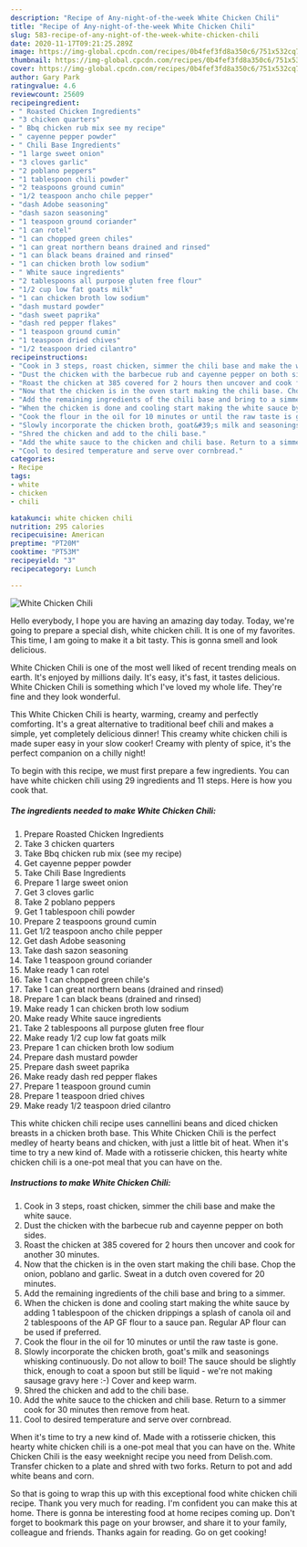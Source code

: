 ```yaml
---
description: "Recipe of Any-night-of-the-week White Chicken Chili"
title: "Recipe of Any-night-of-the-week White Chicken Chili"
slug: 583-recipe-of-any-night-of-the-week-white-chicken-chili
date: 2020-11-17T09:21:25.289Z
image: https://img-global.cpcdn.com/recipes/0b4fef3fd8a350c6/751x532cq70/white-chicken-chili-recipe-main-photo.jpg
thumbnail: https://img-global.cpcdn.com/recipes/0b4fef3fd8a350c6/751x532cq70/white-chicken-chili-recipe-main-photo.jpg
cover: https://img-global.cpcdn.com/recipes/0b4fef3fd8a350c6/751x532cq70/white-chicken-chili-recipe-main-photo.jpg
author: Gary Park
ratingvalue: 4.6
reviewcount: 25609
recipeingredient:
- " Roasted Chicken Ingredients"
- "3 chicken quarters"
- " Bbq chicken rub mix see my recipe"
- " cayenne pepper powder"
- " Chili Base Ingredients"
- "1 large sweet onion"
- "3 cloves garlic"
- "2 poblano peppers"
- "1 tablespoon chili powder"
- "2 teaspoons ground cumin"
- "1/2 teaspoon ancho chile pepper"
- "dash Adobe seasoning"
- "dash sazon seasoning"
- "1 teaspoon ground coriander"
- "1 can rotel"
- "1 can chopped green chiles"
- "1 can great northern beans drained and rinsed"
- "1 can black beans drained and rinsed"
- "1 can chicken broth low sodium"
- " White sauce ingredients"
- "2 tablespoons all purpose gluten free flour"
- "1/2 cup low fat goats milk"
- "1 can chicken broth low sodium"
- "dash mustard powder"
- "dash sweet paprika"
- "dash red pepper flakes"
- "1 teaspoon ground cumin"
- "1 teaspoon dried chives"
- "1/2 teaspoon dried cilantro"
recipeinstructions:
- "Cook in 3 steps, roast chicken, simmer the chili base and make the white sauce."
- "Dust the chicken with the barbecue rub and cayenne pepper on both sides."
- "Roast the chicken at 385 covered for 2 hours then uncover and cook for another 30 minutes."
- "Now that the chicken is in the oven start making the chili base. Chop the onion, poblano and garlic. Sweat in a dutch oven covered for 20 minutes."
- "Add the remaining ingredients of the chili base and bring to a simmer."
- "When the chicken is done and cooling start making the white sauce by adding 1 tablespoon of the chicken drippings a splash of canola oil and 2 tablespoons of the AP GF flour to a sauce pan. Regular AP flour can be used if preferred."
- "Cook the flour in the oil for 10 minutes or until the raw taste is gone."
- "Slowly incorporate the chicken broth, goat&#39;s milk and seasonings whisking continuously. Do not allow to boil! The sauce should be slightly thick, enough to coat a spoon but still be liquid - we&#39;re not making sausage gravy here :-) Cover and keep warm."
- "Shred the chicken and add to the chili base."
- "Add the white sauce to the chicken and chili base. Return to a simmer cook for 30 minutes then remove from heat."
- "Cool to desired temperature and serve over cornbread."
categories:
- Recipe
tags:
- white
- chicken
- chili

katakunci: white chicken chili 
nutrition: 295 calories
recipecuisine: American
preptime: "PT20M"
cooktime: "PT53M"
recipeyield: "3"
recipecategory: Lunch

---
```



![White Chicken Chili](https://img-global.cpcdn.com/recipes/0b4fef3fd8a350c6/751x532cq70/white-chicken-chili-recipe-main-photo.jpg)

Hello everybody, I hope you are having an amazing day today. Today, we're going to prepare a special dish, white chicken chili. It is one of my favorites. This time, I am going to make it a bit tasty. This is gonna smell and look delicious.

White Chicken Chili is one of the most well liked of recent trending meals on earth. It's enjoyed by millions daily. It's easy, it's fast, it tastes delicious. White Chicken Chili is something which I've loved my whole life. They're fine and they look wonderful.

This White Chicken Chili is hearty, warming, creamy and perfectly comforting. It&#39;s a great alternative to traditional beef chili and makes a simple, yet completely delicious dinner! This creamy white chicken chili is made super easy in your slow cooker! Creamy with plenty of spice, it&#39;s the perfect companion on a chilly night!


To begin with this recipe, we must first prepare a few ingredients. You can have white chicken chili using 29 ingredients and 11 steps. Here is how you cook that.

<!--inarticleads1-->

##### The ingredients needed to make White Chicken Chili:

1. Prepare  Roasted Chicken Ingredients
1. Take 3 chicken quarters
1. Take  Bbq chicken rub mix (see my recipe)
1. Get  cayenne pepper powder
1. Take  Chili Base Ingredients
1. Prepare 1 large sweet onion
1. Get 3 cloves garlic
1. Take 2 poblano peppers
1. Get 1 tablespoon chili powder
1. Prepare 2 teaspoons ground cumin
1. Get 1/2 teaspoon ancho chile pepper
1. Get dash Adobe seasoning
1. Take dash sazon seasoning
1. Take 1 teaspoon ground coriander
1. Make ready 1 can rotel
1. Take 1 can chopped green chile&#39;s
1. Take 1 can great northern beans (drained and rinsed)
1. Prepare 1 can black beans (drained and rinsed)
1. Make ready 1 can chicken broth low sodium
1. Make ready  White sauce ingredients
1. Take 2 tablespoons all purpose gluten free flour
1. Make ready 1/2 cup low fat goats milk
1. Prepare 1 can chicken broth low sodium
1. Prepare dash mustard powder
1. Prepare dash sweet paprika
1. Make ready dash red pepper flakes
1. Prepare 1 teaspoon ground cumin
1. Prepare 1 teaspoon dried chives
1. Make ready 1/2 teaspoon dried cilantro


This white chicken chili recipe uses cannellini beans and diced chicken breasts in a chicken broth base. This White Chicken Chili is the perfect medley of hearty beans and chicken, with just a little bit of heat. When it&#39;s time to try a new kind of. Made with a rotisserie chicken, this hearty white chicken chili is a one-pot meal that you can have on the. 

<!--inarticleads2-->

##### Instructions to make White Chicken Chili:

1. Cook in 3 steps, roast chicken, simmer the chili base and make the white sauce.
1. Dust the chicken with the barbecue rub and cayenne pepper on both sides.
1. Roast the chicken at 385 covered for 2 hours then uncover and cook for another 30 minutes.
1. Now that the chicken is in the oven start making the chili base. Chop the onion, poblano and garlic. Sweat in a dutch oven covered for 20 minutes.
1. Add the remaining ingredients of the chili base and bring to a simmer.
1. When the chicken is done and cooling start making the white sauce by adding 1 tablespoon of the chicken drippings a splash of canola oil and 2 tablespoons of the AP GF flour to a sauce pan. Regular AP flour can be used if preferred.
1. Cook the flour in the oil for 10 minutes or until the raw taste is gone.
1. Slowly incorporate the chicken broth, goat&#39;s milk and seasonings whisking continuously. Do not allow to boil! The sauce should be slightly thick, enough to coat a spoon but still be liquid - we&#39;re not making sausage gravy here :-) Cover and keep warm.
1. Shred the chicken and add to the chili base.
1. Add the white sauce to the chicken and chili base. Return to a simmer cook for 30 minutes then remove from heat.
1. Cool to desired temperature and serve over cornbread.


When it&#39;s time to try a new kind of. Made with a rotisserie chicken, this hearty white chicken chili is a one-pot meal that you can have on the. White Chicken Chili is the easy weeknight recipe you need from Delish.com. Transfer chicken to a plate and shred with two forks. Return to pot and add white beans and corn. 

So that is going to wrap this up with this exceptional food white chicken chili recipe. Thank you very much for reading. I'm confident you can make this at home. There is gonna be interesting food at home recipes coming up. Don't forget to bookmark this page on your browser, and share it to your family, colleague and friends. Thanks again for reading. Go on get cooking!
